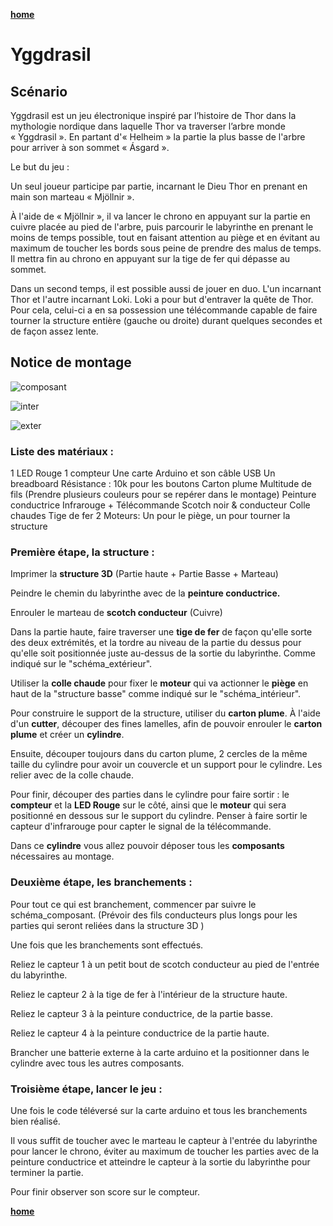 [**home**](../README.md)

# Yggdrasil

## Scénario

Yggdrasil est un jeu électronique inspiré par l’histoire de Thor dans la mythologie nordique dans laquelle Thor va traverser l’arbre monde « Yggdrasil ». En partant d'« Helheim » la partie la plus basse de l'arbre pour arriver à son sommet « Ásgard ».

Le but du jeu :

Un seul joueur participe par partie, incarnant le Dieu Thor en prenant en main son marteau « Mjöllnir ». 

À l'aide de « Mjöllnir », il va lancer le chrono en appuyant sur la partie en cuivre placée au pied de l'arbre, puis parcourir le labyrinthe en prenant le moins de temps possible, tout en faisant attention au piège et en évitant au maximum de toucher les bords sous peine de prendre des malus de temps. Il mettra fin au chrono en appuyant sur la tige de fer qui dépasse au sommet.

Dans un second temps, il est possible aussi de jouer en duo. L'un incarnant Thor et l'autre incarnant Loki. Loki a pour but d'entraver la quête de Thor. Pour cela, celui-ci a en sa possession une télécommande capable de faire tourner la structure entière (gauche ou droite) durant quelques secondes et de façon assez lente.

## Notice de montage

![composant](Schemas/schema_composant.png)

![inter](Schemas/schema_exterieur.png)

![exter](Schemas/schema_interieur.png)

### Liste des matériaux :

1 LED Rouge
1 compteur
Une carte Arduino et son câble USB
Un breadboard
Résistance : 10k pour les boutons
Carton plume
Multitude de fils (Prendre plusieurs couleurs pour se repérer dans le montage)
Peinture conductrice
Infrarouge + Télécommande
Scotch noir & conducteur
Colle chaudes
Tige de fer
2 Moteurs: Un pour le piège, un pour tourner la structure

### Première étape, la structure :

Imprimer la **structure 3D** (Partie haute + Partie Basse + Marteau)

Peindre le chemin du labyrinthe avec de la **peinture conductrice.**

Enrouler le marteau de **scotch conducteur** (Cuivre)

Dans la partie haute, faire traverser une **tige de fer** de façon qu'elle sorte des deux extrémités, et la tordre au niveau de la partie du dessus pour qu'elle soit positionnée juste au-dessus de la sortie du labyrinthe. Comme indiqué sur le "schéma_extérieur".

Utiliser la **colle chaude** pour fixer le **moteur** qui va actionner le **piège** en haut de la "structure basse" comme indiqué sur le "schéma_intérieur".

Pour construire le support de la structure, utiliser du **carton plume**. À l'aide d'un **cutter**, découper des fines lamelles, afin de pouvoir enrouler le **carton plume** et créer un **cylindre**.

Ensuite, découper toujours dans du carton plume, 2 cercles de la même taille du cylindre pour avoir un couvercle et un support pour le cylindre. Les relier avec de la colle chaude.

Pour finir, découper des parties dans le cylindre pour faire sortir : le **compteur** et la **LED Rouge** sur le côté, ainsi que le **moteur** qui sera positionné en dessous sur le support du cylindre. Penser à faire sortir le capteur d'infrarouge pour capter le signal de la télécommande.

Dans ce **cylindre** vous allez pouvoir déposer tous les **composants** nécessaires au montage.

### Deuxième étape, les branchements :

Pour tout ce qui est branchement, commencer par suivre le schéma_composant. (Prévoir des fils conducteurs plus longs pour les parties qui seront reliées dans la structure 3D )

Une fois que les branchements sont effectués.

Reliez le capteur 1 à un petit bout de scotch conducteur au pied de l'entrée du labyrinthe.

Reliez le capteur 2 à la tige de fer à l'intérieur de la structure haute.

Reliez le capteur 3 à la peinture conductrice, de la partie basse.

Reliez le capteur 4 à la peinture conductrice de la partie haute.

Brancher une batterie externe à la carte arduino et la positionner dans le cylindre avec tous les autres composants.

### Troisième étape, lancer le jeu :

Une fois le code téléversé sur la carte arduino et tous les branchements bien réalisé.

Il vous suffit de toucher avec le marteau le capteur à l'entrée du labyrinthe pour lancer le chrono, éviter au maximum de toucher les parties avec de la peinture conductrice et atteindre le capteur à la sortie du labyrinthe pour terminer la partie.

Pour finir observer son score sur le compteur.

[**home**](../README.md)